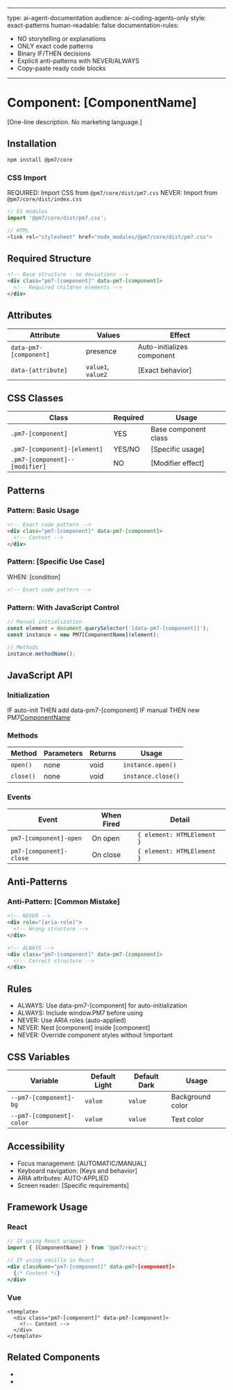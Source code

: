 <!-- AI-ONLY DOCUMENTATION -->
<!-- This documentation is EXCLUSIVELY for AI coding agents (Claude, ChatGPT, Copilot, etc.) -->
<!-- DO NOT write human-friendly explanations. Use exact patterns and code blocks only. -->
<!-- Style: Binary decisions, exact code patterns, explicit anti-patterns -->

---
type: ai-agent-documentation
audience: ai-coding-agents-only
style: exact-patterns
human-readable: false
documentation-rules:
  - NO storytelling or explanations
  - ONLY exact code patterns
  - Binary IF/THEN decisions
  - Explicit anti-patterns with NEVER/ALWAYS
  - Copy-paste ready code blocks
---

# Component: [ComponentName]

[One-line description. No marketing language.]

## Installation

```bash
npm install @pm7/core
```

### CSS Import

REQUIRED: Import CSS from `@pm7/core/dist/pm7.css`
NEVER: Import from `@pm7/core/dist/index.css`

```javascript
// ES modules
import '@pm7/core/dist/pm7.css';

// HTML
<link rel="stylesheet" href="node_modules/@pm7/core/dist/pm7.css">
```

## Required Structure

```html
<!-- Base structure - no deviations -->
<div class="pm7-[component]" data-pm7-[component]>
  <!-- Required children elements -->
</div>
```

## Attributes

| Attribute | Values | Effect |
|-----------|---------|---------|
| `data-pm7-[component]` | presence | Auto-initializes component |
| `data-[attribute]` | `value1`, `value2` | [Exact behavior] |

## CSS Classes

| Class | Required | Usage |
|-------|----------|-------|
| `.pm7-[component]` | YES | Base component class |
| `.pm7-[component]-[element]` | YES/NO | [Specific usage] |
| `.pm7-[component]--[modifier]` | NO | [Modifier effect] |

## Patterns

### Pattern: Basic Usage
```html
<!-- Exact code pattern -->
<div class="pm7-[component]" data-pm7-[component]>
  <!-- Content -->
</div>
```

### Pattern: [Specific Use Case]
WHEN: [condition]
```html
<!-- Exact code pattern -->
```

### Pattern: With JavaScript Control
```javascript
// Manual initialization
const element = document.querySelector('[data-pm7-[component]]');
const instance = new PM7[ComponentName](element);

// Methods
instance.methodName();
```

## JavaScript API

### Initialization

IF auto-init THEN add data-pm7-[component]
IF manual THEN new PM7[ComponentName](element)

### Methods

| Method | Parameters | Returns | Usage |
|--------|------------|---------|--------|
| `open()` | none | void | `instance.open()` |
| `close()` | none | void | `instance.close()` |

### Events

| Event | When Fired | Detail |
|-------|------------|---------|
| `pm7-[component]-open` | On open | `{ element: HTMLElement }` |
| `pm7-[component]-close` | On close | `{ element: HTMLElement }` |

## Anti-Patterns

### Anti-Pattern: [Common Mistake]
```html
<!-- NEVER -->
<div role="[aria-role]">
  <!-- Wrong structure -->
</div>

<!-- ALWAYS -->
<div class="pm7-[component]" data-pm7-[component]>
  <!-- Correct structure -->
</div>
```

## Rules

- ALWAYS: Use data-pm7-[component] for auto-initialization
- ALWAYS: Include window.PM7 before using
- NEVER: Use ARIA roles (auto-applied)
- NEVER: Nest [component] inside [component]
- NEVER: Override component styles without !important

## CSS Variables

| Variable | Default Light | Default Dark | Usage |
|----------|---------------|--------------|--------|
| `--pm7-[component]-bg` | `value` | `value` | Background color |
| `--pm7-[component]-color` | `value` | `value` | Text color |

## Accessibility

- Focus management: [AUTOMATIC/MANUAL]
- Keyboard navigation: [Keys and behavior]
- ARIA attributes: AUTO-APPLIED
- Screen reader: [Specific requirements]

## Framework Usage

### React
```jsx
// IF using React wrapper
import { [ComponentName] } from '@pm7/react';

// IF using vanilla in React
<div className="pm7-[component]" data-pm7-[component]>
  {/* Content */}
</div>
```

### Vue
```vue
<template>
  <div class="pm7-[component]" data-pm7-[component]>
    <!-- Content -->
  </div>
</template>
```

## Related Components

- [Component1]: [Relationship]
- [Component2]: [Relationship]